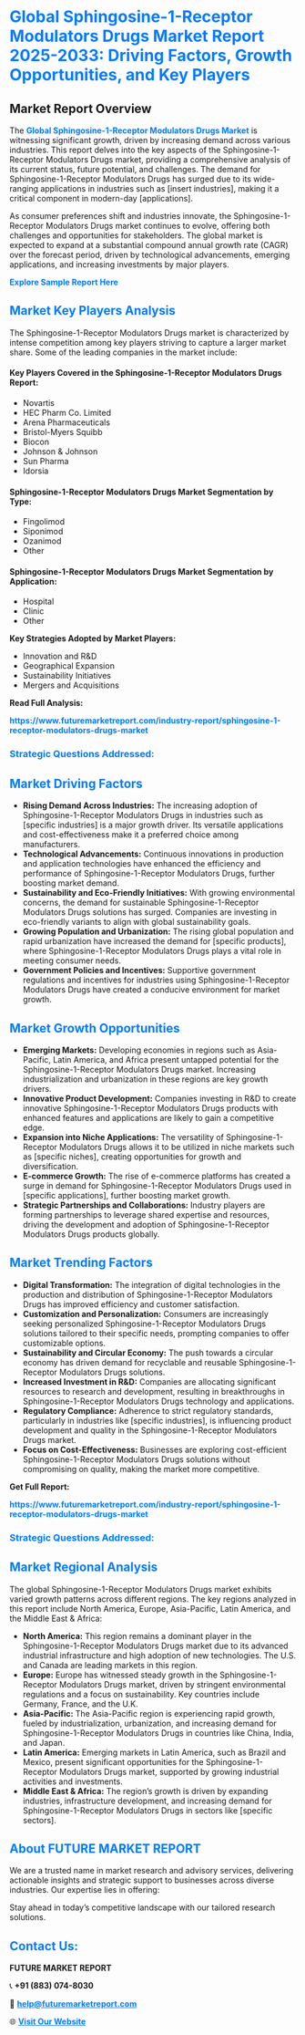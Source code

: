<h1 style="color: #007BFF;">Global Sphingosine-1-Receptor Modulators Drugs Market Report 2025-2033: Driving Factors, Growth Opportunities, and Key Players</h1>

<section id="overview">
<h2>Market Report Overview</h2>
<p>The <a href="https://www.futuremarketreport.com/industry-report/sphingosine-1-receptor-modulators-drugs-market" style="color: #007BFF; text-decoration: none;"><strong>Global Sphingosine-1-Receptor Modulators Drugs Market</strong></a> is witnessing significant growth, driven by increasing demand across various industries. This report delves into the key aspects of the Sphingosine-1-Receptor Modulators Drugs market, providing a comprehensive analysis of its current status, future potential, and challenges. The demand for Sphingosine-1-Receptor Modulators Drugs has surged due to its wide-ranging applications in industries such as [insert industries], making it a critical component in modern-day [applications].</p>
<p>As consumer preferences shift and industries innovate, the Sphingosine-1-Receptor Modulators Drugs market continues to evolve, offering both challenges and opportunities for stakeholders. The global market is expected to expand at a substantial compound annual growth rate (CAGR) over the forecast period, driven by technological advancements, emerging applications, and increasing investments by major players.</p>
</section>

<section id="overview">
<p><a href="https://www.futuremarketreport.com/request-sample/reportId=78808" style="color: #007BFF; text-decoration: none;"><strong>Explore Sample Report Here</strong></a></p>
</section>

<section id="key-players">
<h2 style="color: #007BFF;">Market Key Players Analysis</h2>
<p>The Sphingosine-1-Receptor Modulators Drugs market is characterized by intense competition among key players striving to capture a larger market share. Some of the leading companies in the market include:</p>
<h4>Key Players Covered in the Sphingosine-1-Receptor Modulators Drugs Report:</h4>
<ul><li>Novartis</li><li>HEC Pharm Co. Limited</li><li>Arena Pharmaceuticals</li><li>Bristol-Myers Squibb</li><li>Biocon</li><li>Johnson &amp; Johnson</li><li>Sun Pharma</li><li>Idorsia</li></ul>
<h4>Sphingosine-1-Receptor Modulators Drugs Market Segmentation by Type:</h4>
<ul><li>Fingolimod</li><li>Siponimod</li><li>Ozanimod</li><li>Other</li></ul>

<h4>Sphingosine-1-Receptor Modulators Drugs Market Segmentation by Application:</h4>
<ul><li>Hospital</li><li>Clinic</li><li>Other</li></ul>
<p><strong>Key Strategies Adopted by Market Players:</strong></p>
<ul>
<li>Innovation and R&D</li>
<li>Geographical Expansion</li>
<li>Sustainability Initiatives</li>
<li>Mergers and Acquisitions</li>
</ul>
</section>

<section>
<p><strong>Read Full Analysis: </strong></p><a href="https://www.futuremarketreport.com/industry-report/sphingosine-1-receptor-modulators-drugs-market" style="color: #007BFF; text-decoration: none;"><strong>https://www.futuremarketreport.com/industry-report/sphingosine-1-receptor-modulators-drugs-market</strong></a>
<h3 style="color: #007BFF;">Strategic Questions Addressed:</h3>
</section>

<section id="driving-factors">
<h2 style="color: #007BFF;">Market Driving Factors</h2>
<ul>
<li><strong>Rising Demand Across Industries:</strong> The increasing adoption of Sphingosine-1-Receptor Modulators Drugs in industries such as [specific industries] is a major growth driver. Its versatile applications and cost-effectiveness make it a preferred choice among manufacturers.</li>
<li><strong>Technological Advancements:</strong> Continuous innovations in production and application technologies have enhanced the efficiency and performance of Sphingosine-1-Receptor Modulators Drugs, further boosting market demand.</li>
<li><strong>Sustainability and Eco-Friendly Initiatives:</strong> With growing environmental concerns, the demand for sustainable Sphingosine-1-Receptor Modulators Drugs solutions has surged. Companies are investing in eco-friendly variants to align with global sustainability goals.</li>
<li><strong>Growing Population and Urbanization:</strong> The rising global population and rapid urbanization have increased the demand for [specific products], where Sphingosine-1-Receptor Modulators Drugs plays a vital role in meeting consumer needs.</li>
<li><strong>Government Policies and Incentives:</strong> Supportive government regulations and incentives for industries using Sphingosine-1-Receptor Modulators Drugs have created a conducive environment for market growth.</li>
</ul>
</section>

<section id="growth-opportunities">
<h2 style="color: #007BFF;">Market Growth Opportunities</h2>
<ul>
<li><strong>Emerging Markets:</strong> Developing economies in regions such as Asia-Pacific, Latin America, and Africa present untapped potential for the Sphingosine-1-Receptor Modulators Drugs market. Increasing industrialization and urbanization in these regions are key growth drivers.</li>
<li><strong>Innovative Product Development:</strong> Companies investing in R&D to create innovative Sphingosine-1-Receptor Modulators Drugs products with enhanced features and applications are likely to gain a competitive edge.</li>
<li><strong>Expansion into Niche Applications:</strong> The versatility of Sphingosine-1-Receptor Modulators Drugs allows it to be utilized in niche markets such as [specific niches], creating opportunities for growth and diversification.</li>
<li><strong>E-commerce Growth:</strong> The rise of e-commerce platforms has created a surge in demand for Sphingosine-1-Receptor Modulators Drugs used in [specific applications], further boosting market growth.</li>
<li><strong>Strategic Partnerships and Collaborations:</strong> Industry players are forming partnerships to leverage shared expertise and resources, driving the development and adoption of Sphingosine-1-Receptor Modulators Drugs products globally.</li>
</ul>
</section>

<section id="trending-factors">
<h2 style="color: #007BFF;">Market Trending Factors</h2>
<ul>
<li><strong>Digital Transformation:</strong> The integration of digital technologies in the production and distribution of Sphingosine-1-Receptor Modulators Drugs has improved efficiency and customer satisfaction.</li>
<li><strong>Customization and Personalization:</strong> Consumers are increasingly seeking personalized Sphingosine-1-Receptor Modulators Drugs solutions tailored to their specific needs, prompting companies to offer customizable options.</li>
<li><strong>Sustainability and Circular Economy:</strong> The push towards a circular economy has driven demand for recyclable and reusable Sphingosine-1-Receptor Modulators Drugs solutions.</li>
<li><strong>Increased Investment in R&D:</strong> Companies are allocating significant resources to research and development, resulting in breakthroughs in Sphingosine-1-Receptor Modulators Drugs technology and applications.</li>
<li><strong>Regulatory Compliance:</strong> Adherence to strict regulatory standards, particularly in industries like [specific industries], is influencing product development and quality in the Sphingosine-1-Receptor Modulators Drugs market.</li>
<li><strong>Focus on Cost-Effectiveness:</strong> Businesses are exploring cost-efficient Sphingosine-1-Receptor Modulators Drugs solutions without compromising on quality, making the market more competitive.</li>
</ul>
</section>

<section>
<p><strong>Get Full Report: </strong></p><a href="https://www.futuremarketreport.com/industry-report/sphingosine-1-receptor-modulators-drugs-market" style="color: #007BFF; text-decoration: none;"><strong>https://www.futuremarketreport.com/industry-report/sphingosine-1-receptor-modulators-drugs-market</strong></a>
<h3 style="color: #007BFF;">Strategic Questions Addressed:</h3>
</section>


<section id="regional-analysis">
<h2 style="color: #007BFF;">Market Regional Analysis</h2>
<p>The global Sphingosine-1-Receptor Modulators Drugs market exhibits varied growth patterns across different regions. The key regions analyzed in this report include North America, Europe, Asia-Pacific, Latin America, and the Middle East & Africa:</p>
<ul>
<li><strong>North America:</strong> This region remains a dominant player in the Sphingosine-1-Receptor Modulators Drugs market due to its advanced industrial infrastructure and high adoption of new technologies. The U.S. and Canada are leading markets in this region.</li>
<li><strong>Europe:</strong> Europe has witnessed steady growth in the Sphingosine-1-Receptor Modulators Drugs market, driven by stringent environmental regulations and a focus on sustainability. Key countries include Germany, France, and the U.K.</li>
<li><strong>Asia-Pacific:</strong> The Asia-Pacific region is experiencing rapid growth, fueled by industrialization, urbanization, and increasing demand for Sphingosine-1-Receptor Modulators Drugs in countries like China, India, and Japan.</li>
<li><strong>Latin America:</strong> Emerging markets in Latin America, such as Brazil and Mexico, present significant opportunities for the Sphingosine-1-Receptor Modulators Drugs market, supported by growing industrial activities and investments.</li>
<li><strong>Middle East & Africa:</strong> The region’s growth is driven by expanding industries, infrastructure development, and increasing demand for Sphingosine-1-Receptor Modulators Drugs in sectors like [specific sectors].</li>
</ul>
</section>

<footer>
<h2 style="color: #007BFF;">About FUTURE MARKET REPORT</h2>
<p>We are a trusted name in market research and advisory services, delivering actionable insights and strategic support to businesses across diverse industries. Our expertise lies in offering:</p>

<p>Stay ahead in today’s competitive landscape with our tailored research solutions.</p>

<h2 style="color: #007BFF;">Contact Us:</h2>
<p><strong>FUTURE MARKET REPORT</strong></p>
<p>📞 <strong>+91 (883) 074-8030</strong></p>
<p>📧 <strong><a href="mailto:help@futuremarketreport.com" style="color: #007BFF;">help@futuremarketreport.com</a></strong></p>
<p>🌐 <strong><a href="https://www.futuremarketreport.com/" style="color: #007BFF;">Visit Our Website</a></strong></p>
</footer>